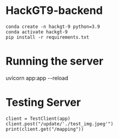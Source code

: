 



# HackGT9-backend

```
conda create -n hackgt-9 python=3.9 
conda activate hackgt-9 
pip install -r requirements.txt 
```
# Running the server

uvicorn app:app --reload

# Testing Server


```
client = TestClient(app)
client.post("/update/'./test_img.jpeg'")
print(client.get("/mapping"))
```